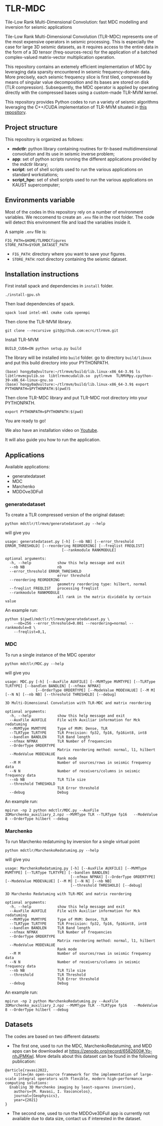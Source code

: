 # TLR-MDC 
Tile-Low Rank Multi-Dimensional Convolution: fast MDC modelling and inversion for seismic applications

Tile-Low Rank Multi-Dimensional Convolution (TLR-MDC) represents one of the most expensive operators in seismic processing. 
This is especially the case for large 3D seismic datasets, as it requires access to the entire data in the form of a 3D tensor 
(freq-sources-recs) for the application of a batched complex-valued matrix-vector multiplication operation.

This repository contains an extemely efficient implementation of MDC by leveraging data sparsity encountered in seismic 
frequency-domain data. More precisely, each seismic frequency slice is first tiled, compressed by means of singular value 
decomposition and its bases are stored on disk (TLR compression). Subsequently,  the MDC operator is applied by operating 
directly with the compressed bases using a custom-made TLR-MVM kernel.

This repository provides Python codes to run a variety of seismic algorithms leveraging the C++/CUDA implementation of TLR-MVM 
situated in [this repository](https://github.com/ecrc/tlrmvm).

## Project structure
This repository is organized as follows:

- **mdctlr**: python library containing routines for tlr-based multidimensional convolution and its use in seismic inverse problem;
- **app**: set of python scripts running the different applications provided by the mdctlr library;
- **script**: set of shell scripts used to run the various applications on standard workstations;
- **script_hpc**: set of shell scripts used to run the various applications on KAUST supercomputer;

## Environments variable

Most of the codes in this repository rely on a number of environment variables. We reccomend to create an `.env` file in the 
root folder. The code will detect this environment file and load the variables inside it.

A sample `.env` file is:

```
FIG_PATH=$HOME/TLRMDCfigures
STORE_PATH=$YOUR_DATASET_PATH
```

- `FIG_PATH`: directory where you want to save your figures.
- `STORE_PATH`: root directory containing the seismic dataset.


## Installation instructions

First install spack and dependencies in `install` folder.
```
./install-gpu.sh
```


Then load dependencies of spack.
```
spack load intel-mkl cmake cuda openmpi
```

Then clone the TLR-MVM library.
```
git clone --recursive git@github.com:ecrc/tlrmvm.git
```

Install TLR-MVM
```
BUILD_CUDA=ON python setup.py build
```

The library will be installed into `build` folder.
go to directory `build/libxxx` and put this build directory 
into your PYTHONPATH.
```
(base) hongy0a@vulture:~/tlrmvm/build/lib.linux-x86_64-3.9$ ls
libtlrmvmcpulib.so  libtlrmvmcudalib.so  pytlrmvm  TLRMVMpy.cpython-39-x86_64-linux-gnu.so
(base) hongy0a@vulture:~/tlrmvm/build/lib.linux-x86_64-3.9$ export PYTHONPATH=$PYTHONPATH:$(pwd)S
```

Then clone TLR-MDC library and put TLR-MDC root directory 
into your PYTHONPATH.
```
export PYTHONPATH=$PYTHONPATH:$(pwd)
```

You are ready to go!


We also have an installation video on [Youtube](https://www.youtube.com/watch?v=ERRvsPTSn1M).

It will also guide you how to run the application.


## Applications

Available applications:

- generatedataset
- MDC
- Marchenko
- MDDOve3DFull


### generatedataset
To create a TLR compressed version of the original dataset:

```
python mdctlr/tlrmvm/generatedataset.py --help
```

will give you

```
usage: generatedataset.py [-h] [--nb NB] [--error_threshold ERROR_THRESHOLD] [--reordering REORDERING] [--freqlist FREQLIST]
                          [--rankmodule RANKMODULE]

optional arguments:
  -h, --help            show this help message and exit
  --nb NB               nb
  --error_threshold ERROR_THRESHOLD
                        error threshold
  --reordering REORDERING
                        geometry reordering type: hilbert, normal
  --freqlist FREQLIST   processing freqlist
  --rankmodule RANKMODULE
                        all rank in the matrix dividable by certain value

```

An example run:
```
python $(pwd)/mdctlr/tlrmvm/generatedataset.py \
    --nb=256 --error_threshold=0.001 --reordering=normal --rankmodule=8 \
    --freqlist=0,1,
```


### MDC
To run a single instance of the MDC operator
```
python mdctlr/MDC.py --help
```

will give you

```
usage: MDC.py [-h] [--AuxFile AUXFILE] [--MVMType MVMTYPE] [--TLRType TLRTYPE] [--bandlen BANDLEN] [--nfmax NFMAX]
              [--OrderType ORDERTYPE] [--ModeValue MODEVALUE] [--M M] [--N N] [--nb NB] [--threshold THRESHOLD] [--debug]

3D Multi-Dimensional Convolution with TLR-MDC and matrix reordering

optional arguments:
  -h, --help            show this help message and exit
  --AuxFile AUXFILE     File with Auxiliar information for Mck redatuming
  --MVMType MVMTYPE     Type of MVM: Dense, TLR
  --TLRType TLRTYPE     TLR Precision: fp32, fp16, fp16int8, int8
  --bandlen BANDLEN     TLR Band length
  --nfmax NFMAX         TLR Number of frequencies
  --OrderType ORDERTYPE
                        Matrix reordering method: normal, l1, hilbert
  --ModeValue MODEVALUE
                        Rank mode
  --M M                 Number of sources/rows in seismic frequency data
  --N N                 Number of receivers/columns in seismic frequency data
  --nb NB               TLR Tile size
  --threshold THRESHOLD
                        TLR Error threshold
  --debug               Debug
```

An example run:
```
mpirun -np 2 python mdctlr/MDC.py --AuxFile 3DMarchenko_auxiliary_2.npz --MVMType TLR --TLRType fp16   --ModeValue 8 --OrderType hilbert --debug
```

### Marchenko
To run Marchenko redatuming by inversion for a single virtual point
```
python mdctlr/MarchenkoRedatuming.py --help
```

will give you

```
usage: MarchenkoRedatuming.py [-h] [--AuxFile AUXFILE] [--MVMType MVMTYPE] [--TLRType TLRTYPE] [--bandlen BANDLEN]
                              [--nfmax NFMAX] [--OrderType ORDERTYPE] [--ModeValue MODEVALUE] [--M M] [--N N] [--nb NB]
                              [--threshold THRESHOLD] [--debug]

3D Marchenko Redatuming with TLR-MDC and matrix reordering

optional arguments:
  -h, --help            show this help message and exit
  --AuxFile AUXFILE     File with Auxiliar information for Mck redatuming
  --MVMType MVMTYPE     Type of MVM: Dense, TLR
  --TLRType TLRTYPE     TLR Precision: fp32, fp16, fp16int8, int8
  --bandlen BANDLEN     TLR Band length
  --nfmax NFMAX         TLR Number of frequencies
  --OrderType ORDERTYPE
                        Matrix reordering method: normal, l1, hilbert
  --ModeValue MODEVALUE
                        Rank mode
  --M M                 Number of sources/rows in seismic frequency data
  --N N                 Number of receivers/columns in seismic frequency data
  --nb NB               TLR Tile size
  --threshold           TLR Threshold
                        TLR Error threshold
  --debug               Debug
```

An example run:
```
mpirun -np 2 python MarchenkoRedatuming.py --AuxFile 3DMarchenko_auxiliary_2.npz --MVMType TLR --TLRType fp16   --ModeValue 8 --OrderType hilbert --debug
```

## Datasets

The codes are based on two different datasets:

- The first one, used to run the MDC, MarchenkoRedatuming, and MDD apps can be downloaded at https://zenodo.org/record/6582600#.Yo-nhJPMKwl. More details about this dataset
can be found in the following publication:

```
@article{ravasi2022,
	title={An open-source framework for the implementation of large-scale integral operators with flexible, modern high-performance computing solutions: 
  Enabling 3D Marchenko imaging by least-squares inversion},
	authors={M. Ravasi, I. Vasconcelos},
	journal={Geophysics},
	year={2021}
}
```

- The second one, used to run the MDDOve3DFull app is currently not available due to data size, contact us if interested in the dataset.